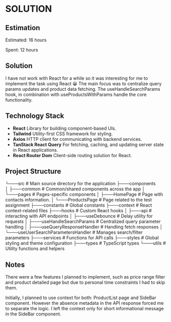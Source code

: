 # SOLUTION

## Estimation

Estimated: 16 hours

Spent: 12 hours

## Solution

I have not work with React for a while so it was interesting for me to implement the task using React 😀
The main focus was to centralize query params updates and product data fetching. 
The useHandleSearchParams hook, in combination with useProductsWithParams handle the core functionality.

## Technology Stack

- **React** Library for building component-based UIs.
- **Tailwind** Utility-first CSS framework for styling.
- **Axios** HTTP client for communicating with backend services.
- **TanStack React Query** For fetching, caching, and updating server state in React applications.
- **React Router Dom** Client-side routing solution for React.

## Project Structure

└───src                                 # Main source directory for the application
  ├───components  
  │ ├───common                          # Common/shared components across the app
  │ └───pages                           # Pages-specific components
  │   ├───HomePage                      # Page with contacts information.
  │   └───ProductsPage                  # Page related to the test assignment
  ├───constants                         # Global constants 
  ├───context                           # React context-related files
  ├───hooks                             # Custom React hooks
  │ ├───api                             # interacting with API endpoints
  │ ├───useDebounce                     # Delay utility for requests
  │ ├───useHandleSearchParams           # Centralized query parameter handling
  │ ├───useQueryResponseHandler         # Handling fetch responses
  │ └───useUserSearchParametersHandler  # Manages search/filter parameters
  ├───services                          # Functions for API calls
  ├───styles                            # Global styling and theme configuration
  ├───types                             # TypeScript types
  └───utils                             # Utility functions and helpers

## Notes
There were a few features I planned to implement, such as price range filter and product detailed page but due to personal time constraints I had to skip them.

Initially, I planned to use context for both: ProductList page and SideBar component. However the absence metadata in the API response forced me to separate the logic. I left the context only for short informational message in the SideBar component.
